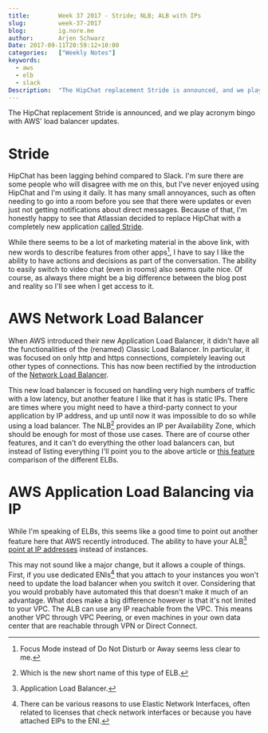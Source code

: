 ```yaml
---
title:        Week 37 2017 - Stride; NLB; ALB with IPs
slug:         week-37-2017
blog:         ig.nore.me  
author:       Arjen Schwarz  
Date: 2017-09-11T20:59:12+10:00  
categories:   ["Weekly Notes"]
keywords:
  - aws
  - elb
  - slack
Description:  "The HipChat replacement Stride is announced, and we play acronym bingo with AWS' load balancer updates."
---
```


The HipChat replacement Stride is announced, and we play acronym bingo with AWS' load balancer updates.

# Stride

HipChat has been lagging behind compared to Slack. I'm sure there are some people who will disagree with me on this, but I've never enjoyed using HipChat and I'm using it daily. It has many small annoyances, such as often needing to go into a room before you see that there were updates or even just not getting notifications about direct messages. Because of that, I'm honestly happy to see that Atlassian decided to replace HipChat with a completely new application [called Stride](https://blog.stride.com/introducing-stride-19e9f94c0629).

While there seems to be a lot of marketing material in the above link, with new words to describe features from other apps[^1], I have to say I like the ability to have actions and decisions as part of the conversation. The ability to easily switch to video chat (even in rooms) also seems quite nice. Of course, as always there might be a big difference between the blog post and reality so I'll see when I get access to it.

# AWS Network Load Balancer

When AWS introduced their new Application Load Balancer, it didn't have all the functionalities of the (renamed) Classic Load Balancer. In particular, it was focused on only http and https connections, completely leaving out other types of connections. This has now been rectified by the introduction of the [Network Load Balancer](https://aws.amazon.com/blogs/aws/new-network-load-balancer-effortless-scaling-to-millions-of-requests-per-second/).

This new load balancer is focused on handling very high numbers of traffic with a low latency, but another feature I like that it has is static IPs. There are times where you might need to have a third-party connect to your application by IP address, and up until now it was impossible to do so while using a load balancer. The NLB[^2] provides an IP per Availability Zone, which should be enough for most of those use cases. There are of course other features, and it can't do everything the other load balancers can, but instead of listing everything I'll point you to the above article or [this feature](http://aws.amazon.com/elasticloadbalancing/details/#compare) comparison of the different ELBs.

# AWS Application Load Balancing via IP

While I'm speaking of ELBs, this seems like a good time to point out another feature here that AWS recently introduced. The ability to have your ALB[^3] [point at IP addresses](https://aws.amazon.com/blogs/aws/new-application-load-balancing-via-ip-address-to-aws-on-premises-resources/) instead of instances.

This may not sound like a major change, but it allows a couple of things. First, if you use dedicated ENIs[^4] that you attach to your instances you won't need to update the load balancer when you switch it over. Considering that you would probably have automated this that doesn't make it much of an advantage. What does make a big difference however is that it's not limited to your VPC. The ALB can use any IP reachable from the VPC. This means another VPC through VPC Peering, or even machines in your own data center that are reachable through VPN or Direct Connect.

[^1]:	Focus Mode instead of Do Not Disturb or Away seems less clear to me.

[^2]:	Which is the new short name of this type of ELB.

[^3]:	Application Load Balancer.

[^4]:	There can be various reasons to use Elastic Network Interfaces, often related to licenses that check network interfaces or because you have attached EIPs to the ENI.
